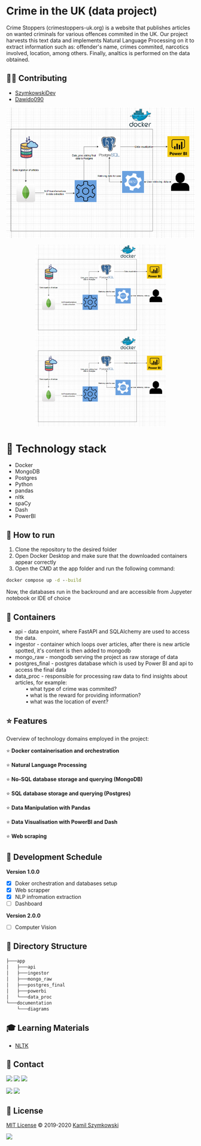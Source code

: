 
# Crime in the UK (data project)

Crime Stoppers (crimestoppers-uk.org) is a website that publishes articles on wanted criminals for various offences commited in the UK. Our project harvests this text data and implements Natural Language Processing on it to extract information such as: offender's name, crimes commited, narcotics involved, location, among others. Finally, analtics is performed on the data obtained.

## 👨‍💻 Contributing
* [SzymkowskiDev](https://github.com/SzymkowskiDev)
* [Dawido090](https://github.com/Dawido090)

![diagram](https://github.com/SzymkowskiDev/crime-in-the-uk/blob/master/documentation/diagrams/Project%20Diagram.png?raw=true)

<p align="center">
  <img src="documentation/diagrams/Project%20Diagram.png" width="350" title="hover text">
  <img src="documentation/diagrams/Project%20Diagram.png" width="350" alt="accessibility text">
</p>

# 🤖 Technology stack
* Docker
* MongoDB
* Postgres
* Python
* pandas
* nltk
* spaCy
* Dash
* PowerBI

## 🚀 How to run
1. Clone the repository to the desired folder
2. Open Docker Desktop and make sure that the downloaded containers appear correctly
3. Open the CMD at the app folder and run the following command:
```cmd
docker compose up -d --build
```

Now, the databases run in the backround and are accessible from Jupyeter notebook or IDE of choice


## 🧱 Containers

* api - data enpoint, where FastAPI and SQLAlchemy are used to access the data.
* ingestor - container which loops over articles, after there is new article spotted, it's content is then added 
to mongodb
* mongo_raw - mongodb serving the project as raw storage of data
* postgres_final - postgres database which is used by Power BI and api to access the final data
* data_proc - responsible for processing raw data to find insights about articles, for example:
<br />  • what type of crime was commited?
<br />  • what is the reward for providing information?
<br />  • what was the location of event?

## ⭐ Features
Overview of technology domains employed in the project:

⭐ **Docker containerisation and orchestration**

⭐ **Natural Language Processing**

⭐ **No-SQL database storage and querying (MongoDB)**

⭐ **SQL database storage and querying (Postgres)**

⭐ **Data Manipulation with Pandas**

⭐ **Data Visualisation with PowerBI and Dash**

⭐ **Web scraping**

## 📅 Development Schedule
**Version 1.0.0**

- [X] Doker orchestration and databases setup
- [X] Web scrapper
- [X] NLP infromation extraction
- [ ] Dashboard

**Version 2.0.0**

- [ ] Computer Vision


## 📂 Directory Structure

    ├───app
    │   ├───api
    │   ├───ingestor
    │   ├───mongo_raw
    │   ├───postgres_final
    │   ├───powerbi
    │   └───data_proc
    └───documentation
        └───diagrams

## 🎓 Learning Materials
* [NLTK](https://github.com/nltk/nltk)

## 📧 Contact
[![](https://img.shields.io/twitter/url?label=/kamil-szymkowski/&logo=linkedin&logoColor=%230077B5&style=social&url=https%3A%2F%2Fwww.linkedin.com%2Fin%2Fkamil-szymkowski%2F)](https://www.linkedin.com/in/kamil-szymkowski/) [![](https://img.shields.io/twitter/url?label=@szymkowskidev&logo=medium&logoColor=%23292929&style=social&url=https%3A%2F%2Fmedium.com%2F%40szymkowskidev)](https://medium.com/@szymkowskidev) [![](https://img.shields.io/twitter/url?label=/SzymkowskiDev&logo=github&logoColor=%23292929&style=social&url=https%3A%2F%2Fgithub.com%2FSzymkowskiDev)](https://github.com/SzymkowskiDev)

[![](https://img.shields.io/twitter/url?label=/Dawid-Grzeskow/&logo=linkedin&logoColor=%230077B5&style=social&url=https%3A%2F%2Fhttps://www.linkedin.com/in/dawid-grzeskow%2F)](https:///www.linkedin.com/in/dawid-grzeskow/) [![](https://img.shields.io/twitter/url?label=/Dawido090&logo=github&logoColor=%2523292929&style=social&url=https://github.com/Dawido090)](https://github.com/Dawido090)


## 📄 License
[MIT License](https://choosealicense.com/licenses/mit/) ©️ 2019-2020 [Kamil Szymkowski](https://github.com/SzymkowskiDev "Get in touch!")

[![](https://img.shields.io/badge/license-MIT-green?style=plastic)](https://choosealicense.com/licenses/mit/)






